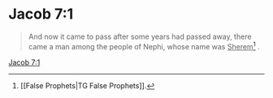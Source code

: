 # Jacob 7:1

> And now it came to pass after some years had passed away, there came a man among the people of Nephi, whose name was <u>Sherem</u>[^a] .

[Jacob 7:1](https://www.churchofjesuschrist.org/study/scriptures/bofm/jacob/7?lang=eng&id=p1#p1)


[^a]: [[False Prophets|TG False Prophets]].  
